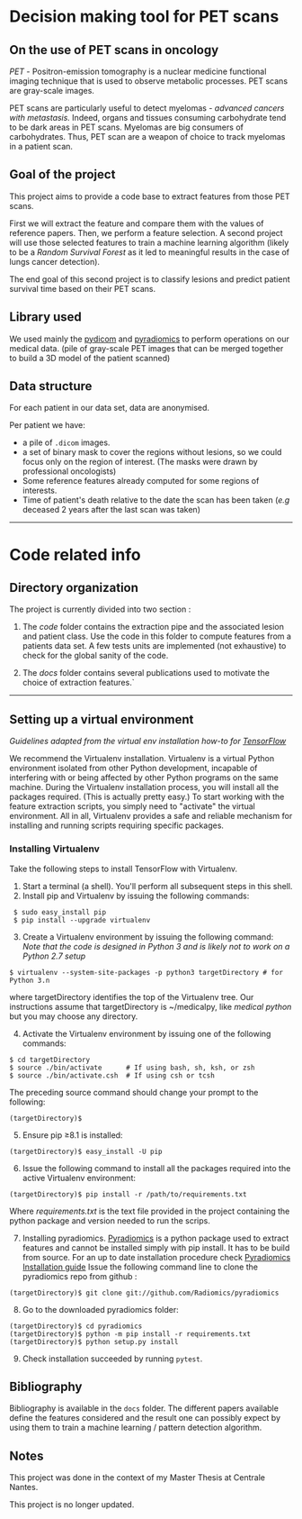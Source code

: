 # Decision making tool for PET scans

## On the use of PET scans in oncology
_PET_  - Positron-emission tomography is a nuclear medicine functional imaging technique that is used to observe 
metabolic processes. PET scans are gray-scale images.


PET scans are particularly useful to detect myelomas - _advanced cancers with metastasis._
Indeed, organs and tissues consuming carbohydrate tend to be dark areas in PET scans. Myelomas are big consumers of
carbohydrates. Thus, PET scan are a weapon of choice to track myelomas in a patient scan.


## Goal of the project

This project aims to provide a code base to extract features from those PET scans.

First we will extract the feature and compare them with the values of reference papers. Then, we perform a feature selection.
A second project will use those selected features to train a machine learning algorithm 
(likely to be a _Random Survival Forest_ as it led to meaningful results in the case of lungs cancer detection).

The end goal of this second project is to classify lesions and predict patient survival time based on their PET scans.

## Library used

We used mainly the [pydicom](https://pydicom.github.io) and [pyradiomics](http://www.radiomics.io) to perform operations
on our medical data. (pile of gray-scale PET images that can be merged together to build a 3D model of the patient scanned)

## Data structure

For each patient in our data set, data are anonymised.

Per patient we have:
 - a pile of `.dicom` images.
 - a set of binary mask to cover the regions without lesions, so we could focus only on the region of interest.
 (The masks were drawn by professional oncologists)
 - Some reference features already computed for some regions of interests.
 - Time of patient's death relative to the date the scan has been taken (_e.g_ deceased 2 years after the last scan was taken)


---
# Code related info

## Directory organization

The project is currently divided into two  section : 

1. The *code* folder contains the extraction pipe and the associated lesion and patient class.
Use the code in this folder to compute features from a patients data set.
A few tests units are implemented (not exhaustive) to check for the global sanity of the code. 


2. The *docs* folder contains several publications used to motivate the choice of extraction features.`

---

## Setting up a virtual environment
*Guidelines adapted from the virtual env installation how-to for [TensorFlow](https://www.tensorflow.org/install/install_mac)*

We recommend the Virtualenv installation. Virtualenv is a virtual Python environment isolated from other Python development,
incapable of interfering with or being affected by other Python programs on the same machine. During the Virtualenv installation
 process, you will install all the packages required. (This is actually pretty easy.) 
 To start working with the feature extraction scripts, you simply need to "activate" the virtual environment. 
 All in all, Virtualenv provides a safe and reliable mechanism for installing and running scripts requiring specific packages.
 
 ### Installing Virtualenv
 Take the following steps to install TensorFlow with Virtualenv.
 1. Start a terminal (a shell). You'll perform all subsequent steps in this shell.
 2. Install pip and Virtualenv by issuing the following commands:
```
 $ sudo easy_install pip
 $ pip install --upgrade virtualenv 
```
 3. Create a Virtualenv environment by issuing the following command:
  *Note that the code is designed in Python 3 and is likely not to work on a Python 2.7 setup*
 ```
 $ virtualenv --system-site-packages -p python3 targetDirectory # for Python 3.n
 ```
 where targetDirectory identifies the top of the Virtualenv tree. Our instructions assume that targetDirectory is ~/medicalpy, like *medical python* but you may choose any directory.
 
 4. Activate the Virtualenv environment by issuing one of the following commands:
 ```
$ cd targetDirectory
$ source ./bin/activate      # If using bash, sh, ksh, or zsh
$ source ./bin/activate.csh  # If using csh or tcsh 
 ```
 The preceding source command should change your prompt to the following:
 ```
 (targetDirectory)$ 
 ```
 5. Ensure pip ≥8.1 is installed:
  ```
  (targetDirectory)$ easy_install -U pip
  ```
 6. Issue the following command to install all the packages required into the active Virtualenv environment:
  ```
  (targetDirectory)$ pip install -r /path/to/requirements.txt
  ```
  Where *requirements.txt* is the text file provided in the project containing the python package and version needed to run
  the scrips. 
  
 7. Installing pyradiomics. [Pyradiomics](http://pyradiomics.readthedocs.io/en/latest/)  is a python package used to extract features and cannot be installed simply with
 pip install. It has to be build from source. For an up to date installation procedure check [Pyradiomics Installation guide](http://pyradiomics.readthedocs.io/en/latest/installation.html)
 Issue the following command line to clone the pyradiomics repo from github :
 ```
 (targetDirectory)$ git clone git://github.com/Radiomics/pyradiomics
 ```
 
 8. Go to the downloaded pyradiomics folder:
 ```
 (targetDirectory)$ cd pyradiomics
 (targetDirectory)$ python -m pip install -r requirements.txt
 (targetDirectory)$ python setup.py install
 ```
 
 9. Check installation succeeded by running `pytest`.


## Bibliography
Bibliography is available in the `docs` folder. The different papers available define the features considered and the 
result one can possibly expect by using them to train a machine learning / pattern detection algorithm.

## Notes
This project was done in the context of my Master Thesis at Centrale Nantes.

This project is no longer updated.